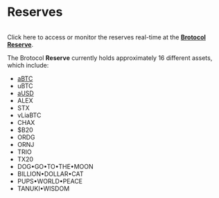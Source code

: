 # Reserves

<figure><img src="../.gitbook/assets/8.png" alt=""><figcaption></figcaption></figure>

Click here to access or monitor the reserves real-time at the [**Brotocol Reserve**](https://app.xlink.network/bridge/reserve).

The Brotocol **Reserve** currently holds approximately 16 different assets, which include:

* [aBTC](what-is-abtc.md)
* uBTC
* [aUSD](what-is-ausd.md)
* ALEX
* STX
* vLiaBTC
* CHAX
* $B20
* ORDG
* ORNJ
* TRIO
* TX20
* DOG•GO•TO•THE•MOON
* BILLION•DOLLAR•CAT
* PUPS•WORLD•PEACE
* TANUKI•WISDOM
